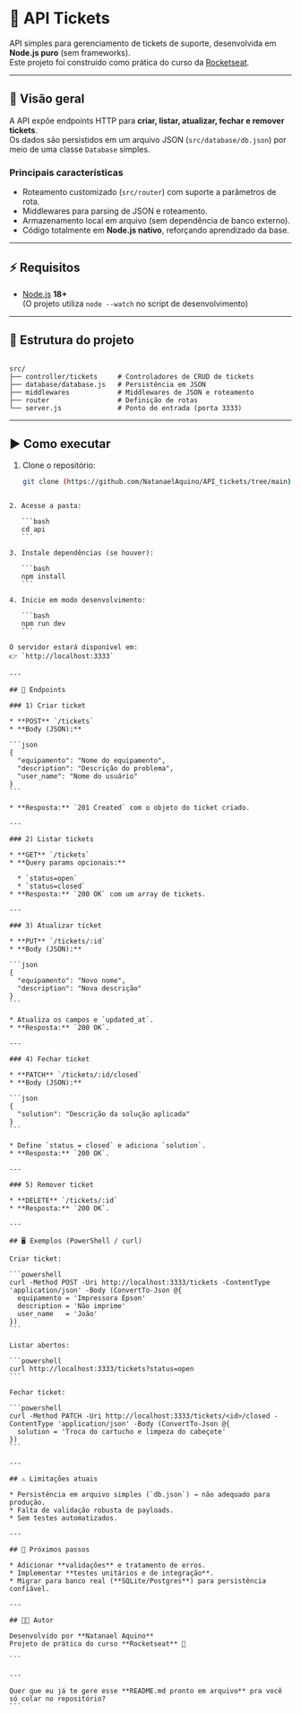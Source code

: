 ﻿# 🎫 API Tickets

API simples para gerenciamento de tickets de suporte, desenvolvida em **Node.js puro** (sem frameworks).  
Este projeto foi construído como prática do curso da [Rocketseat](https://rocketseat.com.br/).

---

## 📖 Visão geral

A API expõe endpoints HTTP para **criar, listar, atualizar, fechar e remover tickets**.  
Os dados são persistidos em um arquivo JSON (`src/database/db.json`) por meio de uma classe `Database` simples.

### Principais características
- Roteamento customizado (`src/router`) com suporte a parâmetros de rota.
- Middlewares para parsing de JSON e roteamento.
- Armazenamento local em arquivo (sem dependência de banco externo).
- Código totalmente em **Node.js nativo**, reforçando aprendizado da base.

---

## ⚡ Requisitos

- [Node.js](https://nodejs.org/) **18+**  
(O projeto utiliza `node --watch` no script de desenvolvimento)

---

## 📂 Estrutura do projeto

```

src/
├── controller/tickets     # Controladores de CRUD de tickets
├── database/database.js   # Persistência em JSON
├── middlewares            # Middlewares de JSON e roteamento
├── router                 # Definição de rotas
└── server.js              # Ponto de entrada (porta 3333)

````

---

## ▶️ Como executar

1. Clone o repositório:
   ```bash
   git clone (https://github.com/NatanaelAquino/API_tickets/tree/main)
````

2. Acesse a pasta:

   ```bash
   cd api
   ```

3. Instale dependências (se houver):

   ```bash
   npm install
   ```

4. Inicie em modo desenvolvimento:

   ```bash
   npm run dev
   ```

O servidor estará disponível em:
👉 `http://localhost:3333`

---

## 📌 Endpoints

### 1) Criar ticket

* **POST** `/tickets`
* **Body (JSON):**

```json
{
  "equipamento": "Nome do equipamento",
  "description": "Descrição do problema",
  "user_name": "Nome do usuário"
}
```

* **Resposta:** `201 Created` com o objeto do ticket criado.

---

### 2) Listar tickets

* **GET** `/tickets`
* **Query params opcionais:**

  * `status=open`
  * `status=closed`
* **Resposta:** `200 OK` com um array de tickets.

---

### 3) Atualizar ticket

* **PUT** `/tickets/:id`
* **Body (JSON):**

```json
{
  "equipamento": "Novo nome",
  "description": "Nova descrição"
}
```

* Atualiza os campos e `updated_at`.
* **Resposta:** `200 OK`.

---

### 4) Fechar ticket

* **PATCH** `/tickets/:id/closed`
* **Body (JSON):**

```json
{
  "solution": "Descrição da solução aplicada"
}
```

* Define `status = closed` e adiciona `solution`.
* **Resposta:** `200 OK`.

---

### 5) Remover ticket

* **DELETE** `/tickets/:id`
* **Resposta:** `200 OK`.

---

## 🖥️ Exemplos (PowerShell / curl)

Criar ticket:

```powershell
curl -Method POST -Uri http://localhost:3333/tickets -ContentType 'application/json' -Body (ConvertTo-Json @{
  equipamento = 'Impressora Epson'
  description = 'Não imprime'
  user_name   = 'João'
})
```

Listar abertos:

```powershell
curl http://localhost:3333/tickets?status=open
```

Fechar ticket:

```powershell
curl -Method PATCH -Uri http://localhost:3333/tickets/<id>/closed -ContentType 'application/json' -Body (ConvertTo-Json @{
  solution = 'Troca do cartucho e limpeza do cabeçote'
})
```

---

## ⚠️ Limitações atuais

* Persistência em arquivo simples (`db.json`) → não adequado para produção.
* Falta de validação robusta de payloads.
* Sem testes automatizados.

---

## 🚀 Próximos passos

* Adicionar **validações** e tratamento de erros.
* Implementar **testes unitários e de integração**.
* Migrar para banco real (**SQLite/Postgres**) para persistência confiável.

---

## 👨‍💻 Autor

Desenvolvido por **Natanael Aquino**
Projeto de prática do curso **Rocketseat** 🚀

```

---

Quer que eu já te gere esse **README.md pronto em arquivo** pra você só colar no repositório?
```

